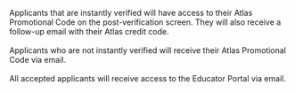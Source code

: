 Applicants that are instantly verified will have access to their Atlas Promotional Code on the post-verification screen. They will also receive a follow-up email with their Atlas credit code.  
&nbsp;  
Applicants who are not instantly verified will receive their Atlas Promotional Code via email.  
&nbsp;  
All accepted applicants will receive access to the Educator Portal via email.
